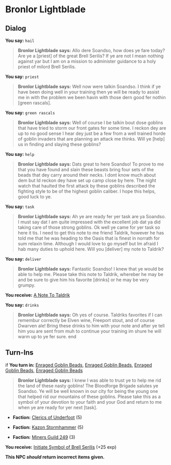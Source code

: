 # Bronlor Lightblade
## Dialog

**You say:** `hail`






>**Bronlor Lightblade says:** Allo dere Soandso, how does ye fare today? Are ye a [priest] of the great Brell Serilis? If ye are not I mean nothing against yar but I am on a mission to administer guidance to a holy priest of milord Brell Serilis.

**You say:** `priest`






>**Bronlor Lightblade says:** Well now were talkin Soandso. I think if ye have been doing well in your training then ye will be ready to assist me in with the problem we been havin with those dern good fer nothin [green rascals].

**You say:** `green rascals`






>**Bronlor Lightblade says:** Well of course I be talkin bout dose goblins that have tried to storm our front gates fer some time. I reckon dey are up to no good sense I hear dey just be a few from a well trained horde of goblin invaders that are planning an attack me thinks. Will ye [help] us in finding and slaying these goblins?

**You say:** `help`






>**Bronlor Lightblade says:** Dats great to here Soandso! To prove to me that you have found and slain these beasts bring four sets of the beads that dey carry around their necks. I dont know much about dem but Id reckon dey have set up camp close by here. The night watch that haulted the first attack by these goblins described the fighting style to be of the highest goblin caliber. I hope this helps, good luck to ye.

**You say:** `task`






>**Bronlor Lightblade says:** Ah ye are ready fer yer task are ya Soandso. I must say dat I am quite impressed with the excellent job dat ya did taking care of those strong goblins. Ok well ye came for yer task so here it tis. I need to get this note to me friend Taldrik, however he has told me that he was heading to the Oasis that is finest in norrath for sum relaxin time. Although I would love to go myself but Im afraid I hab many duties to uphold here. Will you [deliver] my note to Taldrik?

**You say:** `deliver`






>**Bronlor Lightblade says:** Fantastic Soandso! I knew that ye would be able to help me. Please take this note to Taldrik, whereber he may be and be sure to give him his favorite [drinks] or he may be very grumpy.





**You receive:**  [A Note To Taldrik](/item/2429)

**You say:** `drinks`






>**Bronlor Lightblade says:** Oh yes of course. Taldriks favorites if I can remembur correctly be Elven wine, Freeport stout, and of course Dwarven ale! Bring these drinks to him with your note and after ye tell him you are sent from muh to continue your training im shure he will warm up to ye fer sure.
end

## Turn-Ins





if **You turn in:** [Enraged Goblin Beads](/item/2396), [Enraged Goblin Beads](/item/2396), [Enraged Goblin Beads](/item/2396), [Enraged Goblin Beads](/item/2396)





>**Bronlor Lightblade says:** I knew I was able to trust ye to help me rid the land of these nasty goblins! The Bloodforge Brigade salutes ye Soandso. Ye will be well known in our city for being the young one that helped rid our mountains of these goblins. Please take this as a symbol of your devotion to your faith and your God and return to me when ye are ready for yer next [task].


* __Faction:__ [Clerics of Underfoot](/faction/227) (5)


* __Faction:__ [Kazon Stormhammer](/faction/274) (5)


* __Faction:__ [Miners Guild 249](/faction/293) (3)


 **You receive:**  [Initiate Symbol of Brell Serilis](/item/1430) (+25 exp)




**This NPC *should* return incorrect items given.**
